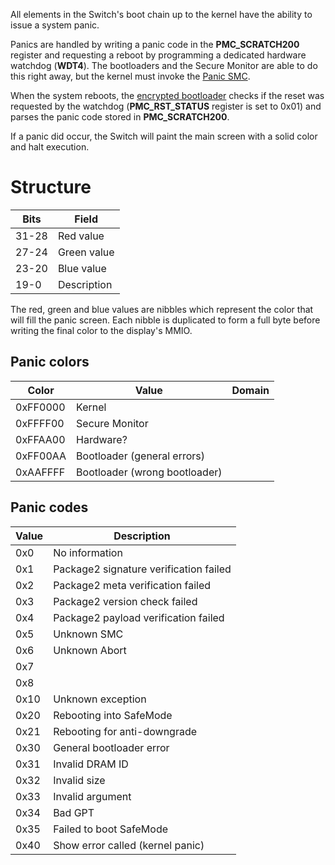 All elements in the Switch's boot chain up to the kernel have the
ability to issue a system panic.

Panics are handled by writing a panic code in the **PMC\_SCRATCH200**
register and requesting a reboot by programming a dedicated hardware
watchdog (**WDT4**). The bootloaders and the Secure Monitor are able to
do this right away, but the kernel must invoke the [Panic
SMC](SMC#Panic.md##Panic "wikilink").

When the system reboots, the [encrypted
bootloader](Package1#Section%201.md##Section_1 "wikilink") checks if the
reset was requested by the watchdog (**PMC\_RST\_STATUS** register is
set to 0x01) and parses the panic code stored in **PMC\_SCRATCH200**.

If a panic did occur, the Switch will paint the main screen with a solid
color and halt execution.

# Structure

| Bits  | Field       |
| ----- | ----------- |
| 31-28 | Red value   |
| 27-24 | Green value |
| 23-20 | Blue value  |
| 19-0  | Description |

The red, green and blue values are nibbles which represent the color
that will fill the panic screen. Each nibble is duplicated to form a
full byte before writing the final color to the display's MMIO.

## Panic colors

| Color    | Value                         | Domain |
| -------- | ----------------------------- | ------ |
| 0xFF0000 | Kernel                        |        |
| 0xFFFF00 | Secure Monitor                |        |
| 0xFFAA00 | Hardware?                     |        |
| 0xFF00AA | Bootloader (general errors)   |        |
| 0xAAFFFF | Bootloader (wrong bootloader) |        |

## Panic codes

| Value | Description                            |
| ----- | -------------------------------------- |
| 0x0   | No information                         |
| 0x1   | Package2 signature verification failed |
| 0x2   | Package2 meta verification failed      |
| 0x3   | Package2 version check failed          |
| 0x4   | Package2 payload verification failed   |
| 0x5   | Unknown SMC                            |
| 0x6   | Unknown Abort                          |
| 0x7   |                                        |
| 0x8   |                                        |
| 0x10  | Unknown exception                      |
| 0x20  | Rebooting into SafeMode                |
| 0x21  | Rebooting for anti-downgrade           |
| 0x30  | General bootloader error               |
| 0x31  | Invalid DRAM ID                        |
| 0x32  | Invalid size                           |
| 0x33  | Invalid argument                       |
| 0x34  | Bad GPT                                |
| 0x35  | Failed to boot SafeMode                |
| 0x40  | Show error called (kernel panic)       |

